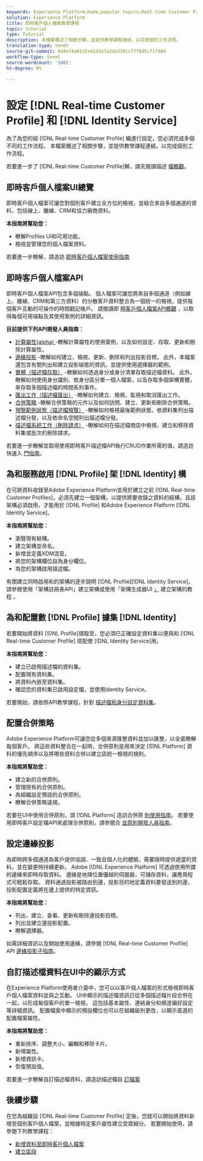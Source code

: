 ```yaml
---
keywords: Experience Platform;home;popular topics;Real-time Customer Profile;Identity Service;
solution: Experience Platform
title: 即時客戶個人檔案教學課程
topic: tutorial
type: Tutorial
description: 本檔案概述了相關步驟，並提供教學課程連結，以完成個別工作流程。
translation-type: tm+mt
source-git-commit: 844ef4a0131e41d3a7a3da319ccf7f8d5cf1f40d
workflow-type: tm+mt
source-wordcount: '1001'
ht-degree: 0%

---
```



# 設定 [!DNL Real-time Customer Profile] 和 [!DNL Identity Service]

為了為您的組 [!DNL Real-time Customer Profile] 織進行設定，您必須完成多個不同的工作流程。 本檔案概述了相關步驟，並提供教學課程連結，以完成個別工作流程。

若要進一步了 [!DNL Real-time Customer Profile]解，請先閱讀描述 [檔概觀](../profile/home.md)。

## 即時客戶個人檔案UI總覽

即時客戶個人檔案可讓您對個別客戶建立全方位的檢視，並結合來自多個通道的資料，包括線上、離線、CRM和協力廠商資料。

**本指南將幫助您：**
- 瞭解Profiles  UI和可用功能。
- 檢視並管理您的個人檔案資料。

若要進一步瞭解，請造訪 [即時客戶個人檔案使用指南](../profile/ui/user-guide.md)

## 即時客戶個人檔案API

即時客戶個人檔案API包含多個端點。 個人檔案可讓您將來自多個通道（例如線上、離線、CRM和第三方資料）的分散客戶資料整合為一個統一的檢視，提供每個客戶互動的可操作的時間戳記帳戶。 請閱讀即 [時客戶個人檔案API概觀](../profile/api/overview.md) ，以取得每個可用端點及其使用案例的詳細資訊。

**目前提供下列API開發人員指南：**
- [計算屬性(alpha) ](../profile/api/computed-attributes.md) -瞭解計算屬性的使用案例，以及如何設定、存取、更新和刪除計算屬性。
- [邊緣投影](../profile/api/edge-projections.md) -瞭解如何建立、檢視、更新、刪除和列出投影目標。 此外，本檔案還包含有關列出和建立投影組態的資訊，並提供使用選擇器的範例。
- [實體（描述檔存取）](../profile/api/entities.md) -瞭解如何透過身分或身分清單存取描述檔資料。 此外，瞭解如何使用身分識別、依身分區分單一個人檔案，以及存取多個架構實體，來存取多個描述檔的時間系列事件。
- [匯出工作（描述檔匯出）](../profile/api/export-jobs.md) -瞭解如何建立、檢視、監視和取消匯出工作。
- [合併策略](../profile/api/merge-policies.md) -瞭解合併策略的元件以及如何訪問、建立、更新和刪除合併策略。
- [預覽範例狀態（描述檔預覽）](../profile/api/preview-sample-status.md) -瞭解如何檢視最後範例狀態、依資料集列出描述檔分發，以及依命名空間列出描述檔分發。
- [描述檔系統工作（刪除請求）](../profile/api/profile-system-jobs.md) -瞭解如何在描述檔商店中檢視、建立和移除資料集或批次的刪除請求。

若要進一步瞭解並取得使用即時客戶描述檔API執行CRUD作業所需的值，請造訪快速入 [門指南](../profile/api/getting-started.md)。

## 為和服務啟用 [!DNL Profile] 架 [!DNL Identity] 構

在可將資料收錄至Adobe Experience Platform並用於建立之前 [!DNL Real-time Customer Profiles]，必須先建立一個架構，以提供將要收錄之資料的結構，且該架構必須啟用，才能用於 [!DNL Profile] 和Adobe Experience Platform [!DNL Identity Service]。

**本指南將幫助您：**
- 瀏覽現有結構。
- 建立架構並命名。
- 新增並定義XDM混音。
- 將您的架構欄位設為身分欄位。
- 為您的架構啟用描述檔。

有關建立同時啟用和的架構的逐步說明 [!DNL Profile][!DNL Identity Service]，請參閱使用「架構註冊表API」建立架構或使用「架構生成器UI [」](../xdm/tutorials/create-schema-api.md) 建立架構的教程 [](../xdm/tutorials/create-schema-ui.md)。

## 為和配置數 [!DNL Profile] 據集 [!DNL Identity]

若要開始將資料 [!DNL Profile]擷取至，您必須已正確設定資料集以便與和 [!DNL Real-time Customer Profile] 搭配使 [!DNL Identity Service]用。

**本指南將幫助您：**
- 建立已啟用描述檔的資料集。
- 配置現有資料集。
- 將資料內嵌至資料集。
- 確認您的資料集已啟用設定檔，並使用Identity Service。

若要開始，請依照API教學課程，針對 [描述檔和身分設定資料集](../profile/tutorials/dataset-configuration.md)。

## 配置合併策略

Adobe Experience Platform可讓您從多個來源匯整資料並加以匯整，以全面瞭解每個客戶。 將這些資料整合在一起時，合併原則是用來決定 [!DNL Platform] 資料的優先順序以及將哪些資料合併以建立該統一檢視的規則。

**本指南將幫助您：**
- 建立新的合併原則。
- 管理現有的合併原則。
- 為組織設定預設的合併原則。
- 瞭解合併策略違規。

若要在UI中使用合併原則，請 [!DNL Platform] 造訪合併原 [則使用指南](../profile/ui/merge-policies.md)。 若要使用即時客戶設定檔API來處理合併原則，請參閱合 [並原則開發人員指南](../profile/api/merge-policies.md)。

## 設定邊緣投影

為即時跨多個通道為客戶提供協調、一致且個人化的體驗，需要隨時提供適當的資料，並在變更時持續更新。 Adobe [!DNL Experience Platform] 可透過使用所謂的邊緣來即時存取資料。 邊緣是地理位置優越的伺服器，可儲存資料，讓應用程式可輕鬆存取。 資料通過投影被路由到邊，投影目的地定義資料要發送到的邊，投影配置定義將在邊上提供的特定資訊。

**本指南將幫助您：**
- 列出、建立、查看、更新和刪除邊投影目標。
- 列出並建立邊投影配置。
- 瞭解選擇器。

如需詳細資訊以及開始使用邊緣，請參閱 [!DNL Real-time Customer Profile] API [邊緣投影子指南](../profile/api/edge-projections.md)。

## 自訂描述檔資料在UI中的顯示方式

在Experience Platform使用者介面中，您可以以客戶個人檔案的形式檢視即時客戶個人檔案資料並與之互動。 UI中顯示的描述檔資訊已從多個描述檔片段合併在一起，以形成每個客戶的單一檢視。 這包括基本屬性、連結身分和頻道偏好設定等詳細資訊。 配置檔案中顯示的預設欄位也可以在組織級別更改，以顯示首選的配置檔案屬性。

**本指南將幫助您：**
- 重新排序、調整大小、編輯和移除卡片。
- 新增屬性。
- 新增資訊卡。
- 恢復預設值。

若要進一步瞭解自訂描述檔資料，請造訪描述檔自 [訂檔案](../profile/ui/profile-customization.md)

## 後續步驟

在您為組織設 [!DNL Real-time Customer Profile] 定後，您就可以開始將資料新增至個別客戶個人檔案，並根據特定客戶屬性建立受眾細分。 若要開始使用，請參閱下列教學課程：

- [新增資料至即時客戶個人檔案](../profile/tutorials/add-profile-data.md)
- [建立區段](../segmentation/tutorials/create-a-segment.md)